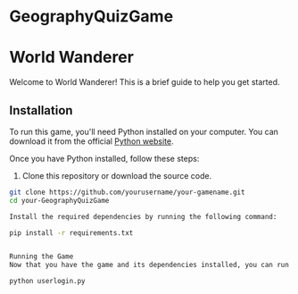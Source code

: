 # GeographyQuizGame


# World Wanderer

Welcome to World Wanderer! This is a brief guide to help you get started.

## Installation

To run this game, you'll need Python installed on your computer. You can download it from the official [Python website](https://www.python.org/downloads/).

Once you have Python installed, follow these steps:

1. Clone this repository or download the source code.

```bash
git clone https://github.com/yourusername/your-gamename.git
cd your-GeographyQuizGame

Install the required dependencies by running the following command:

pip install -r requirements.txt


Running the Game
Now that you have the game and its dependencies installed, you can run it by executing the main script:

python userlogin.py

